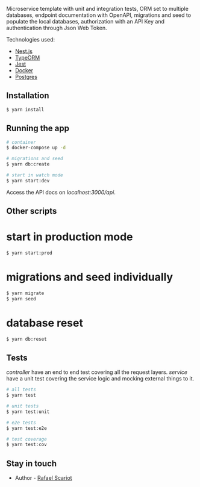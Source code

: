 Microservice template with unit and integration tests, ORM set to multiple databases, endpoint documentation with OpenAPI, migrations and seed to populate the local databases, authorization with an API Key and authentication through Json Web Token.

Technologies used:

- [Nest.js](https://nestjs.com/)
- [TypeORM](https://typeorm.io/)
- [Jest](https://jestjs.io/pt-BR/)
- [Docker](https://www.docker.com/)
- [Postgres](https://www.postgresql.org/)

## Installation

```bash
$ yarn install
```

## Running the app

```bash
# container
$ docker-compose up -d

# migrations and seed
$ yarn db:create

# start in watch mode
$ yarn start:dev
```

Access the API docs on _localhost:3000/api_.

## Other scripts

# start in production mode

```bash
$ yarn start:prod
```

# migrations and seed individually

```bash
$ yarn migrate
$ yarn seed
```

# database reset

```bash
$ yarn db:reset
```

## Tests

_controller_ have an end to end test covering all the request layers.
_service_ have a unit test covering the service logic and mocking external things to it.

```bash
# all tests
$ yarn test

# unit tests
$ yarn test:unit

# e2e tests
$ yarn test:e2e

# test coverage
$ yarn test:cov
```

## Stay in touch

- Author - [Rafael Scariot](https://www.linkedin.com/in/rafaelscariot/)
